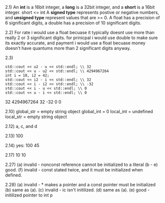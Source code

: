 
2.1) An **int** is a 16bit integer, a **long** is a 32bit integer, and a **short** is a 16bit integer.
short <= int
A **signed type** represents postive or negative numbers, and **unsigned type** represent values
that are >= 0.
A float has a precision of 6 significant digits, a double has a precision of 10 significant digits.

2.2) For rate i would use a float becuase it typically doesnt use more than really 2 or 3 significant digits.
for prinicpal i would use double to make sure its exactly accurate, and payment i would 
use a float becuase money doesn't have quantums more than 2 significant digits anyway.

2.3)
```unsigned u = 10, u2 = 42;
std::cout << u2 - u << std::endl; \\ 32
std::cout << u - u2 << std::endl; \\ 4294967264
int i = 10, i2 = 42;
std::cout << i2 - i << std::endl; \\ 32
std::cout << i - i2 << std::endl; \\ -32
std::cout << i - u << std::endl; \\ 0
std::cout << u - i << std::endl; \\ 0
```
32
4294967264
32
-32
0
0

2.10) global_str = empty string object
global_int = 0
local_int = undefined
local_str = empty string object

2.12) a, c, and d

2.13) 100

2.14) yes: 100 45

2.17) 10 10

2.27) (a) invalid - nonconst reference cannot be initialized to a literal
(b - e) good. (f) invalid - const stated twice, and it must be initialized when defined.

2.28) (a) invalid - * makes a pointer and a const pointer must be initialized
(b) same as (a). (c) invalid - ic isn't initilized. 
(d) same as (a). (e) good - initilized pointer to int p


